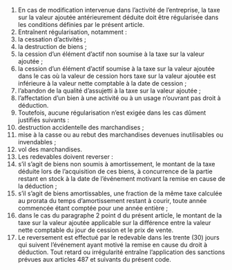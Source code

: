 1) En cas de modification intervenue dans l’activité de l’entreprise, la taxe sur la valeur ajoutée antérieurement déduite doit être régularisée dans les conditions définies par le présent article.
2) Entraînent régularisation, notamment :
1) la cessation d’activités ;
1) la destruction de biens ;
1) la cession d’un élément d’actif non soumise à la taxe sur la valeur ajoutée ;
1) la cession d’un élément d’actif soumise à la taxe sur la valeur ajoutée dans
le cas où la valeur de cession hors taxe sur la valeur ajoutée est inférieure à la valeur nette comptable à la date de cession ;
5) l’abandon de la qualité d’assujetti à la taxe sur la valeur ajoutée ;
5) l’affectation d’un bien à une activité ou à un usage n’ouvrant pas droit à
déduction.
3) Toutefois, aucune régularisation n’est exigée dans les cas dûment justifiés suivants :
1) destruction accidentelle des marchandises ;
1) mise à la casse ou au rebut des marchandises devenues inutilisables ou
invendables ;
3) vol des marchandises.
4) Les redevables doivent reverser :
1) s’il s’agit de biens non soumis à amortissement, le montant de la taxe déduite
lors de l’acquisition de ces biens, à concurrence de la partie restant en stock à la date de l’événement motivant la remise en cause de la déduction ;
2) s’il s’agit de biens amortissables, une fraction de la même taxe calculée au
prorata  du  temps  d’amortissement  restant  à  courir,  toute  année  commencée  étant comptée pour une année entière ;
3) dans le cas du paragraphe 2 point d du présent article, le montant de la taxe
sur la valeur ajoutée applicable sur la différence entre la valeur nette comptable du jour de cession et le prix de vente.
5) Le reversement est effectué par le redevable dans les trente (30) jours qui suivent
l’événement  ayant  motivé  la  remise  en  cause  du  droit  à  déduction.  Tout  retard  ou irrégularité entraîne l’application des sanctions prévues aux articles 487 et suivants du présent code.